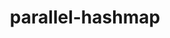---
title: "parallel-hashmap"
layout: cache
categories: [package, develop-2024-11-03]
meta: {"versions": ["1.3.12"], "compilers": ["apple-clang@=15.0.0", "gcc@=13.2.0"], "oss": ["ubuntu24.04", "ventura"], "platforms": ["darwin", "linux"], "targets": ["aarch64", "x86_64_v3"], "stacks": ["ml-darwin-aarch64-mps", "ml-linux-aarch64-cpu", "ml-linux-aarch64-cuda", "ml-linux-x86_64-cpu", "ml-linux-x86_64-cuda", "root"], "num_specs": 3, "num_specs_by_stack": {"ml-darwin-aarch64-mps": 1, "root": 3, "ml-linux-aarch64-cpu": 1, "ml-linux-aarch64-cuda": 1, "ml-linux-x86_64-cpu": 1, "ml-linux-x86_64-cuda": 1}}
spec_details: [{"hash": "dwwe2fyjfir7i4gbk2mzg4ammdfbpio6", "compiler": "apple-clang@=15.0.0", "versions": ["1.3.12"], "os": "ventura", "platform": "darwin", "target": "aarch64", "variants": ["build_system=cmake", "build_type=Release", "~examples", "generator=make", "~ipo", "patches=512e157"], "stacks": ["ml-darwin-aarch64-mps", "root"], "size": "-", "tarball": "https://binaries.spack.io/develop-2024-11-03/build_cache/darwin-ventura-aarch64/apple-clang-15.0.0/parallel-hashmap-1.3.12/darwin-ventura-aarch64-apple-clang-15.0.0-parallel-hashmap-1.3.12-dwwe2fyjfir7i4gbk2mzg4ammdfbpio6.spack"}, {"hash": "nracly5a2gfmsktpoueg3klf7f4p35gl", "compiler": "gcc@=13.2.0", "versions": ["1.3.12"], "os": "ubuntu24.04", "platform": "linux", "target": "aarch64", "variants": ["build_system=cmake", "build_type=Release", "~examples", "generator=make", "~ipo", "patches=512e157"], "stacks": ["ml-linux-aarch64-cpu", "ml-linux-aarch64-cuda", "root"], "size": "-", "tarball": "https://binaries.spack.io/develop-2024-11-03/build_cache/linux-ubuntu24.04-aarch64/gcc-13.2.0/parallel-hashmap-1.3.12/linux-ubuntu24.04-aarch64-gcc-13.2.0-parallel-hashmap-1.3.12-nracly5a2gfmsktpoueg3klf7f4p35gl.spack"}, {"hash": "jp2vwxnb3a2z2udedlxx47gx5zcjl7wk", "compiler": "gcc@=13.2.0", "versions": ["1.3.12"], "os": "ubuntu24.04", "platform": "linux", "target": "x86_64_v3", "variants": ["build_system=cmake", "build_type=Release", "~examples", "generator=make", "~ipo", "patches=512e157"], "stacks": ["ml-linux-x86_64-cpu", "ml-linux-x86_64-cuda", "root"], "size": "-", "tarball": "https://binaries.spack.io/develop-2024-11-03/build_cache/linux-ubuntu24.04-x86_64_v3/gcc-13.2.0/parallel-hashmap-1.3.12/linux-ubuntu24.04-x86_64_v3-gcc-13.2.0-parallel-hashmap-1.3.12-jp2vwxnb3a2z2udedlxx47gx5zcjl7wk.spack"}]
---
